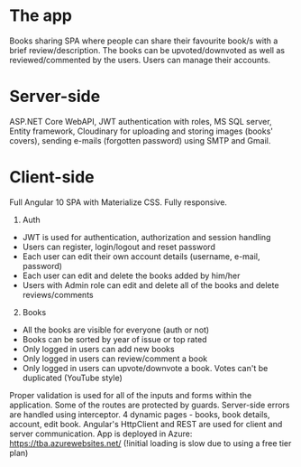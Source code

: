 # The app
Books sharing SPA where people can share their favourite book/s with a brief review/description. The books can be upvoted/downvoted as well as reviewed/commented by the users. Users can manage their accounts.

# Server-side
ASP.NET Core WebAPI, JWT authentication with roles, MS SQL server, Entity framework, Cloudinary for uploading and storing images (books' covers), sending e-mails (forgotten password) using SMTP and Gmail.

# Client-side
Full Angular 10 SPA with Materialize CSS. Fully responsive.

1. Auth
- JWT is used for authentication, authorization and session handling
- Users can register, login/logout and reset password
- Each user can edit their own account details (username, e-mail, password)
- Each user can edit and delete the books added by him/her
- Users with Admin role can edit and delete all of the books and delete reviews/comments

2. Books
- All the books are visible for everyone (auth or not)
- Books can be sorted by year of issue or top rated
- Only logged in users can add new books
- Only logged in users can review/comment a book
- Only logged in users can upvote/downvote a book. Votes can't be duplicated (YouTube style)

Proper validation is used for all of the inputs and forms within the application.
Some of the routes are protected by guards.
Server-side errors are handled using interceptor.
4 dynamic pages - books, book details, account, edit book.
Angular's HttpClient and REST are used for client and server communication.
App is deployed in Azure: https://tba.azurewebsites.net/ (!initial loading is slow due to using a free tier plan)
